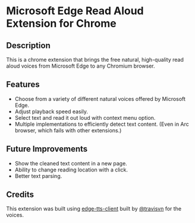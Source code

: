 # Microsoft Edge Read Aloud Extension for Chrome

## Description
This is a chrome extension that brings the free natural, high-quality read aloud voices from Microsoft Edge to any Chromium browser. 

## Features
- Choose from a variety of different natural voices offered by Microsoft Edge.
- Adjust playback speed easily.
- Select text and read it out loud with context menu option.
- Multiple implementations to efficiently detect text content. (Even in Arc browser, which fails with other extensions.)

## Future Improvements
- Show the cleaned text content in a new page.
- Ability to change reading location with a click.
- Better text parsing.

## Credits
This extension was built using [edge-tts-client](https://github.com/travisvn/edge-tts-client) built by [@travisvn](https://github.com/travisvn) for the voices.